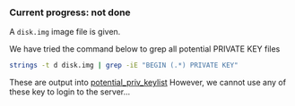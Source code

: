 ### Current progress: not done

A `disk.img` image file is given.

We have tried the command below to grep all potential PRIVATE KEY files

```bash
strings -t d disk.img | grep -iE "BEGIN (.*) PRIVATE KEY"
```

These are output into [potential_priv_keylist](potential_priv_keylist.txt)
However, we cannot use any of these key to login to the server...